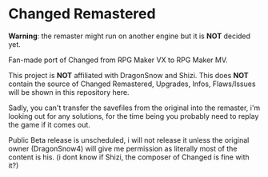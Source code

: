# Changed Remastered

**Warning**: the remaster might run on another engine but it is **NOT** decided yet.

Fan-made port of Changed from RPG Maker VX to RPG Maker MV.

This project is **NOT** affiliated with DragonSnow and Shizi.
This does **NOT** contain the source of Changed Remastered,
Upgrades, Infos, Flaws/Issues will be shown in this repository here.

Sadly, you can't transfer the savefiles from the original into the remaster, i'm looking out for any solutions, for the time being you probably need to replay the game if it comes out.

Public Beta release is unscheduled, i will not release it unless the original owner (DragonSnow4) will give me permission as literally most of the content is his.
(i dont know if Shizi, the composer of Changed is fine with it?)
